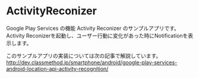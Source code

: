 ActivityReconizer
=================

Google Play Services の機能 Activity Reconizer のサンプルアプリです。
Activity Reconizerを起動し、ユーザー行動に変化があった時にNotificationを表示します。

このサンプルアプリの実装については次の記事で解説しています。
http://dev.classmethod.jp/smartphone/android/google-play-services-android-location-api-activity-recognition/
